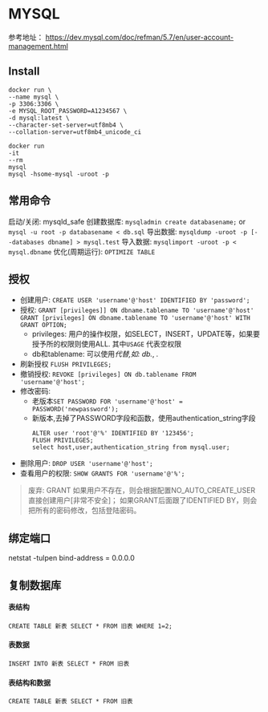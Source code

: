 # MYSQL
 参考地址：
https://dev.mysql.com/doc/refman/5.7/en/user-account-management.html
## Install
```Server
docker run \
--name mysql \
-p 3306:3306 \
-e MYSQL_ROOT_PASSWORD=A1234567 \
-d mysql:latest \
--character-set-server=utf8mb4 \
--collation-server=utf8mb4_unicode_ci
```
```
docker run 
-it
--rm
mysql
mysql -hsome-mysql -uroot -p
```
## 常用命令
启动/关闭: mysqld_safe
创建数据库: `mysqladmin create databasename;` or `mysql -u root -p databasename < db.sql`
导出数据: `mysqldump -uroot -p [--databases dbname] > mysql.test`
导入数据: `mysqlimport -uroot -p < mysql.dbname`
优化(周期运行): `OPTIMIZE TABLE`
## 授权
- 创建用户: `CREATE USER 'username'@'host' IDENTIFIED BY 'password';`
- 授权: 
    `GRANT [privileges]] ON dbname.tablename TO 'username'@'host'`
    `GRANT [privileges] ON dbname.tablename TO 'username'@'host' WITH GRANT OPTION;`
    - privileges: 用户的操作权限，如SELECT，INSERT，UPDATE等，如果要授予所的权限则使用ALL. 其中`USAGE` 代表空权限
    - db和tablename: 可以使用*代替,如: db.*, *.* 
- 刷新授权
    `FLUSH PRIVILEGES;`
- 撤销授权: `REVOKE [privileges] ON db.tablename FROM 'username'@'host';`
- 修改密码: 
  - 老版本`SET PASSWORD FOR 'username'@'host' = PASSWORD('newpassword');`
  - 新版本,去掉了PASSWORD字段和函数，使用authentication_string字段
    ```
    ALTER user 'root'@'%' IDENTIFIED BY '123456';
    FLUSH PRIVILEGES;
    select host,user,authentication_string from mysql.user;
    ```
- 删除用户: `DROP USER 'username'@'host';`
- 查看用户的权限: `SHOW GRANTS FOR 'username'@'%';`
> 废弃: GRANT 如果用户不存在，则会根据配置NO_AUTO_CREATE_USER直接创建用户[非常不安全]； 如果GRANT后面跟了IDENTIFIED BY，则会把所有的密码修改，包括登陆密码。
## 绑定端口
netstat -tulpen
bind-address = 0.0.0.0
## 复制数据库
#### 表结构
`CREATE TABLE 新表 SELECT * FROM 旧表 WHERE 1=2;`
#### 表数据
`INSERT INTO 新表 SELECT * FROM 旧表`
#### 表结构和数据
`CREATE TABLE 新表 SELECT * FROM 旧表`

